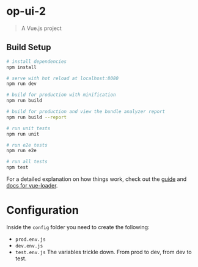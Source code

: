 # op-ui-2

> A Vue.js project

## Build Setup

``` bash
# install dependencies
npm install

# serve with hot reload at localhost:8080
npm run dev

# build for production with minification
npm run build

# build for production and view the bundle analyzer report
npm run build --report

# run unit tests
npm run unit

# run e2e tests
npm run e2e

# run all tests
npm test
```

For a detailed explanation on how things work, check out the [guide](http://vuejs-templates.github.io/webpack/) and [docs for vue-loader](http://vuejs.github.io/vue-loader).

# Configuration

Inside the `config` folder you need to create the following:
- `prod.env.js`
- `dev.env.js`
- `test.env.js`
The variables trickle down. From prod to dev, from dev to test.
